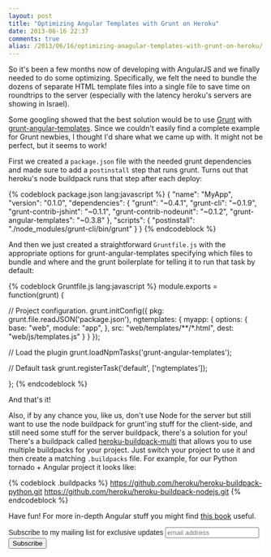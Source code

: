 ```yaml
---
layout: post
title: "Optimizing Angular Templates with Grunt on Heroku"
date: 2013-06-16 22:37
comments: true
alias: /2013/06/16/optimizing-anagular-templates-with-grunt-on-heroku/
---
```


So it's been a few months now of developing with AngularJS and we finally needed to do some optimizing. Specifically, we felt the need to bundle the dozens of separate HTML template files into a single file to save time on roundtrips to the server (especially with the latency heroku's servers are showing in Israel).

Some googling showed that the best solution would be to use [Grunt](http://gruntjs.com/) with [grunt-angular-templates](https://github.com/ericclemmons/grunt-angular-templates). Since we couldn't easily find a complete example for Grunt newbies, I thought I'd share what we came up with. It might not be perfect, but it seems to work!

First we created a `package.json` file with the needed grunt dependencies and made sure to add a `postinstall` step that runs grunt. Turns out that heroku's node buildpack runs that step after each deploy:

{% codeblock package.json lang:javascript %}
{
  "name": "MyApp",
  "version": "0.1.0",
  "dependencies": {
    "grunt": "~0.4.1",
    "grunt-cli": "~0.1.9",
    "grunt-contrib-jshint": "~0.1.1",
    "grunt-contrib-nodeunit": "~0.1.2",
    "grunt-angular-templates": "~0.3.8"
  },
  "scripts": {
    "postinstall": "./node_modules/grunt-cli/bin/grunt"
  }
}
{% endcodeblock %}

And then we just created a straightforward `Gruntfile.js` with the appropriate options for grunt-angular-templates specifying which files to bundle and where and the grunt boilerplate for telling it to run that task by default:

{% codeblock Gruntfile.js lang:javascript %}
module.exports = function(grunt) {

  // Project configuration.
  grunt.initConfig({
    pkg: grunt.file.readJSON('package.json'),
    ngtemplates: {
        myapp: {
            options: {
                base: "web",
                module: "app",
            },
            src: "web/templates/**/*.html",
            dest: "web/js/templates.js"
        }
    }
  });

  // Load the plugin
  grunt.loadNpmTasks('grunt-angular-templates');

  // Default task
  grunt.registerTask('default', ['ngtemplates']);

};
{% endcodeblock %}

And that's it!

Also, if by any chance you, like us, don't use Node for the server but still want to use the node buildpack for grunt'ing stuff for the client-side, and still need some stuff for the server buildpack, there's a solution for you! There's a buildpack called [heroku-buildpack-multi](https://github.com/ddollar/heroku-buildpack-multi) that allows you to use multiple buildpacks for your project. Just switch your project to use it and then create a matching `.buildpacks` file. For example, for our Python tornado + Angular project it looks like:

{% codeblock .buildpacks %}
https://github.com/heroku/heroku-buildpack-python.git
https://github.com/heroku/heroku-buildpack-nodejs.git
{% endcodeblock %}

Have fun! For more in-depth Angular stuff you might find [this book](http://www.amazon.com/gp/product/B00CJLFF8K?ie=UTF8&camp=213733&creative=393177&creativeASIN=B00CJLFF8K&linkCode=shr&tag=thcodu02-20&qid=1371412376&sr=8-2&keywords=angularjs) useful.

<!-- Begin MailChimp Signup Form -->
<link href="http://cdn-images.mailchimp.com/embedcode/slim-081711.css" rel="stylesheet" type="text/css">
<style type="text/css">
    #mc_embed_signup{background:#fff; clear:left; font:14px Helvetica,Arial,sans-serif; }
    /* Add your own MailChimp form style overrides in your site stylesheet or in this style block.
       We recommend moving this block and the preceding CSS link to the HEAD of your HTML file. */
</style>
<div id="mc_embed_signup">
<form action="http://codelord.us6.list-manage.com/subscribe/post?u=78b36f07d7d2e7e91eb8deee3&amp;id=c9a8d439c8" method="post" id="mc-embedded-subscribe-form" name="mc-embedded-subscribe-form" class="validate" target="_blank" novalidate>
    <label for="mce-EMAIL">Subscribe to my mailing list for exclusive updates</label>
    <input type="email" value="" name="EMAIL" class="email" id="mce-EMAIL" placeholder="email address" required style="display: inline">
    <input type="submit" value="Subscribe" name="subscribe" id="mc-embedded-subscribe" class="button" style="display: inline">
</form>
</div>
<!--End mc_embed_signup-->
